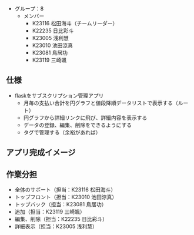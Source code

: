 - グループ：8
  - メンバー
    - K23116 松田海斗（チームリーダー）
    - K22235 日比彩斗
    - K23005 浅利慧
    - K23010 池田涼真
    - K23081 鳥居功
    - K23119 三崎颯

## 仕様

- flaskをサブスクリプション管理アプリ
  - 月毎の支払い合計を円グラフと値段降順データリストで表示する（ルート）
  - 円グラフから詳細リンクに飛び、詳細内容を表示する
  - データの登録、編集、削除をできるようにする
  - タグで管理する（余裕があれば）

## アプリ完成イメージ

## 作業分担
- 全体のサポート（担当：K23116 松田海斗）
- トップフロント（担当：K23010 池田涼真）
- トップバック（担当：K23081 鳥居功）
- 追加（担当：K23119 三崎颯）
- 編集、削除（担当：K22235 日比彩斗）
- 詳細表示（担当：K23005 浅利慧）




